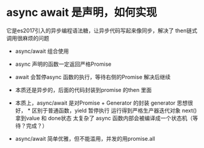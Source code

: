 # async await 是声明，如何实现

它是es2017引入的异步编程语法糖，让异步代码写起来像同步，解决了
then链式调用很麻烦的问题

- async/await 组合使用
- async 声明的函数一定返回严格Promise
- await 会暂停async 函数的执行，等待右侧的Promise 解决后继续
- 本质还是异步的，后面的代码封装到promise 的then 里面

- 本质上，async/await 是对Promise + Generator 的封装
    generator 思想很好， * 区别于普通函数，yield 暂停执行
    运行得到严格生产器迭代对象 next() 拿到value 和 done状态
    太复杂了
    async 函数内部会被编译成一个状态机（等待？完成？）
- async/await 简单优雅，但不能滥用，并发的用promise.all